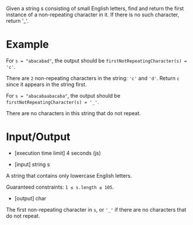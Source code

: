 Given a string s consisting of small English letters, find and return the first instance of a non-repeating character in it. If there is no such character, return '_'.

# Example

For `s = "abacabad"`, the output should be
`firstNotRepeatingCharacter(s) = 'c'`.

There are `2` non-repeating characters in the string: `'c'` and `'d'`. Return `c` since it appears in the string first.

For `s = "abacabaabacaba"`, the output should be
`firstNotRepeatingCharacter(s) = '_'`.

There are no characters in this string that do not repeat.

# Input/Output

- [execution time limit] 4 seconds (js)

- [input] string s

A string that contains only lowercase English letters.

Guaranteed constraints:
`1 ≤ s.length ≤ 105`.

- [output] char

The first non-repeating character in `s`, or `'_'` if there are no characters that do not repeat.
